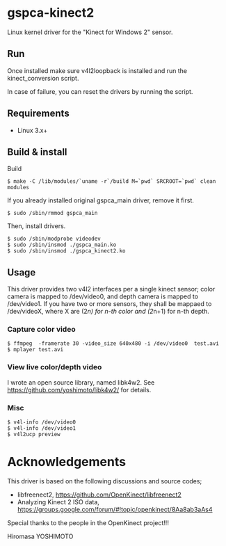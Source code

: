 # gspca-kinect2

Linux kernel driver for the "Kinect for Windows 2" sensor.

## Run ##
Once installed make sure v4l2loopback is installed and run the kinect_conversion script.

In case of failure, you can reset the drivers by running the script.

## Requirements ##
* Linux 3.x+

## Build & install

Build
```
$ make -C /lib/modules/`uname -r`/build M=`pwd` SRCROOT=`pwd` clean modules
```

If you already installed original gspca_main driver, remove it first.
```
$ sudo /sbin/rmmod gspca_main
```

Then, install drivers.
```
$ sudo /sbin/modprobe videodev
$ sudo /sbin/insmod ./gspca_main.ko  
$ sudo /sbin/insmod ./gspca_kinect2.ko  
```

## Usage

This driver provides two v4l2 interfaces per a single kinect sensor; color camera is mapped to /dev/video0, and depth camera is mapped to /dev/video1. If you have two or more sensors, they shall be mappaed to /dev/videoX, where X are (2*n) for n-th color and (2*n+1) for n-th depth.

### Capture color video

```
$ ffmpeg  -framerate 30 -video_size 640x480 -i /dev/video0  test.avi  
$ mplayer test.avi  
```

### View live color/depth video

I wrote an open source library, named libk4w2. See https://github.com/yoshimoto/libk4w2/ for details.

### Misc

```
$ v4l-info /dev/video0  
$ v4l-info /dev/video1  
$ v4l2ucp preview  
```

# Acknowledgements

This driver is based on the following discussions and source codes;
- libfreenect2, https://github.com/OpenKinect/libfreenect2
- Analyzing Kinect 2 ISO data, https://groups.google.com/forum/#!topic/openkinect/8Aa8ab3aAs4

Special thanks to the people in the OpenKinect project!!!


Hiromasa YOSHIMOTO
